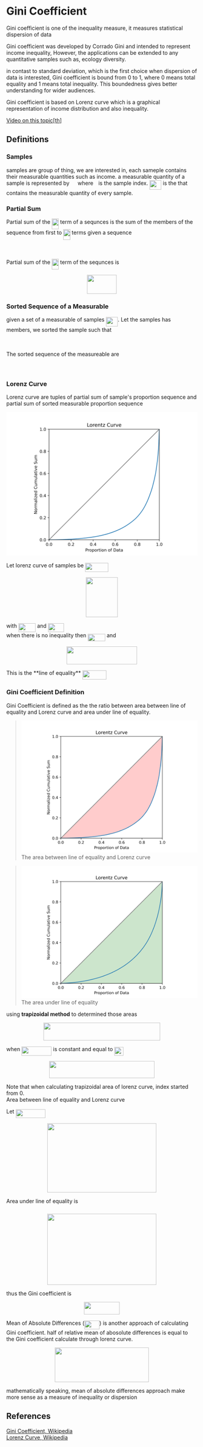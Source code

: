 # Gini Coefficient

Gini coefficient is one of the inequality measure, it measures statistical dispersion of data

Gini coefficient was developed by Corrado Gini and intended to represent income inequality, However, the applications can be extended to any quantitative samples such as, ecology diversity.

in contast to standard deviation, which is the first choice when dispersion of data is interested, Gini coefficient is bound from 0 to 1, where 0 means total equality and 1 means total inequality. This boundedness gives better understanding for wider audiences.

Gini coefficient is based on Lorenz curve which is a graphical representation of income distribution and also inequality.

[Video on this topic[th]](https://youtu.be/yqRwAr0eDw4)

## Definitions

### Samples

samples are group of thing, we are interested in, each sameple contains their measurable quantities such as income. a measurable quantity of a sample is represented by <img src="svgs/9fc20fb1d3825674c6a279cb0d5ca636.svg?invert_in_darkmode" align=middle width=14.045887349999989pt height=14.15524440000002pt/> where <img src="svgs/77a3b857d53fb44e33b53e4c8b68351a.svg?invert_in_darkmode" align=middle width=5.663225699999989pt height=21.68300969999999pt/> is the sample index. <img src="svgs/2be584587fa2addfb86cdbc696cc407f.svg?invert_in_darkmode" align=middle width=31.30620404999999pt height=24.65753399999998pt/> is the that contains the measurable quantity of every sample.

### Partial Sum

Partial sum of the <img src="svgs/3def24cf259215eefdd43e76525fb473.svg?invert_in_darkmode" align=middle width=18.32504519999999pt height=27.91243950000002pt/> term of a sequnces is the sum of the members of the sequence from first to <img src="svgs/3def24cf259215eefdd43e76525fb473.svg?invert_in_darkmode" align=middle width=18.32504519999999pt height=27.91243950000002pt/> terms
given a sequence

<p align="center"><img src="svgs/4b1c48538791749cad617097a5c4bd89.svg?invert_in_darkmode" align=middle width=119.96209335pt height=16.438356pt/></p>

Partial sum of the <img src="svgs/3def24cf259215eefdd43e76525fb473.svg?invert_in_darkmode" align=middle width=18.32504519999999pt height=27.91243950000002pt/> term of the sequnces is

<p align="center"><img src="svgs/5980a12879a5dae17207197106cb3052.svg?invert_in_darkmode" align=middle width=78.74801385pt height=49.794650399999995pt/></p>

### Sorted Sequence of a Measurable

given a set of a measurable of samples <img src="svgs/2be584587fa2addfb86cdbc696cc407f.svg?invert_in_darkmode" align=middle width=31.30620404999999pt height=24.65753399999998pt/>. Let the samples has <img src="svgs/55a049b8f161ae7cfeb0197d75aff967.svg?invert_in_darkmode" align=middle width=9.86687624999999pt height=14.15524440000002pt/> members, we sorted the sample such that

<p align="center"><img src="svgs/3f03b5d6242df310b813c530caf4b834.svg?invert_in_darkmode" align=middle width=280.2873447pt height=11.327609699999998pt/></p>

The sorted sequence of the measureable are

<p align="center"><img src="svgs/e55f13539a78824c4cef89b3f9da56ce.svg?invert_in_darkmode" align=middle width=184.3065774pt height=16.438356pt/></p>

### Lorenz Curve

Lorenz curve are tuples of partial sum of sample's proportion sequence and partial sum of sorted measurable proportion sequence

![lorenz curve](/docs/fundamentals/imgs/lorenz.svg)

Let lorenz curve of samples be <img src="svgs/57480d683548cabe23bc856a8c551c0f.svg?invert_in_darkmode" align=middle width=60.42819089999998pt height=24.65753399999998pt/>

<p align="center"><img src="svgs/f028f38509d175d80352d0142dadd76f.svg?invert_in_darkmode" align=middle width=84.18246705pt height=104.58018449999999pt/></p>

with <img src="svgs/8511332df39325a5a9da9b5aeb7be6f0.svg?invert_in_darkmode" align=middle width=45.559286849999985pt height=22.831056599999986pt/> and <img src="svgs/1cc82470061a35a5468ec096483b1d0e.svg?invert_in_darkmode" align=middle width=42.41617544999999pt height=22.831056599999986pt/>  
when there is no inequality then <img src="svgs/4857a419253496ade3d008a2348c1aca.svg?invert_in_darkmode" align=middle width=46.18040294999999pt height=18.666631500000015pt/> and
<p align="center"><img src="svgs/578d2e131ade65f06cb9572d1e23ea2c.svg?invert_in_darkmode" align=middle width=186.53096549999998pt height=47.358596999999996pt/></p> 
This is the **line of equality** <img src="svgs/85943d5fd288f0d3e4f4792c45b3d3c2.svg?invert_in_darkmode" align=middle width=63.571302299999985pt height=24.65753399999998pt/>

### Gini Coefficient Definition

Gini Coefficient is defined as the the ratio between area between line of equality and Lorenz curve and area under line of equality.

> ![area betweeen line of equality and Lorenz curve](/docs/fundamentals/imgs/lorenz_A.svg)  
The area between line of equality and Lorenz curve

> ![area under line of equality](/docs/fundamentals/imgs/lorenz_B.svg)  
The area under line of equality

using **trapizoidal method** to determined those areas

<p align="center"><img src="svgs/e43fad21794916e108796670ee142ba9.svg?invert_in_darkmode" align=middle width=307.7048997pt height=47.35857885pt/></p>

when <img src="svgs/07a573358a6c64b29111b28e8252da9d.svg?invert_in_darkmode" align=middle width=79.25610494999998pt height=24.65753399999998pt/> is constant and equal to <img src="svgs/ecd35f68213cd27c6e57c6d46f168f31.svg?invert_in_darkmode" align=middle width=24.00689774999999pt height=22.831056599999986pt/>

<p align="center"><img src="svgs/74882687419845ebe95dd4908326edce.svg?invert_in_darkmode" align=middle width=278.37079545pt height=44.89738935pt/></p>

Note that when calculating trapizoidal area of lorenz curve, index started from 0.  
Area between line of equality and Lorenz curve

Let <img src="svgs/7bfade092cda38225eaf6e3cfe962a1a.svg?invert_in_darkmode" align=middle width=78.39875835pt height=22.831056599999986pt/>

<p align="center"><img src="svgs/c12b6cfebc2c174e2930e94dcf90d3df.svg?invert_in_darkmode" align=middle width=288.12722895pt height=182.07649515pt/></p>

Area under line of equality is <img src="svgs/47d54de4e337a06266c0e1d22c9b417b.svg?invert_in_darkmode" align=middle width=6.552545999999997pt height=27.77565449999998pt/>

<p align="center"><img src="svgs/809d8c6f5a478b62aab0dc23a9564dd2.svg?invert_in_darkmode" align=middle width=288.95685885pt height=186.8949027pt/></p>

thus the Gini coefficient is

<p align="center"><img src="svgs/24967ffe14628ff44255a6071ad5aeba.svg?invert_in_darkmode" align=middle width=93.9653616pt height=32.990165999999995pt/></p>

Mean of Absolute Differences (<img src="svgs/299ea464285ce5f16fa312605bdddc08.svg?invert_in_darkmode" align=middle width=39.954444749999986pt height=22.465723500000017pt/>) is another approach of calculating Gini coefficient. half of relative mean of abosolute differences is equal to the Gini coefficient calculate through lorenz curve.

<p align="center"><img src="svgs/6cf9f414b7b0e8ba06558e050dd892a4.svg?invert_in_darkmode" align=middle width=248.40371985pt height=91.25284244999999pt/></p>

mathematically speaking, mean of absolute differences approach make more sense as a measure of inequality or dispersion

## References

[Gini Coefficient, Wikipedia](https://en.wikipedia.org/wiki/Gini_coefficient)  
[Lorenz Curve, Wikipedia](https://en.wikipedia.org/wiki/Lorenz_curve)  
